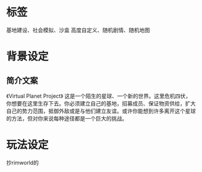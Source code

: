 
# 标签
基地建设、社会模拟、沙盒
高度自定义、随机剧情、随机地图

# 背景设定
## 简介文案
《Virtual Planet Project》
这是一个陌生的星球、一个新的世界。这里危机四伏，你想要在这里生存下去。你必须建立自己的基地，招募成员、保证物资供给，扩大自己的势力范围，抵御外敌或是与他们建立友谊。或许你能想到许多离开这个星球的方法，但对你来说每种途径都是一个巨大的挑战。


# 玩法设定
抄rimworld的